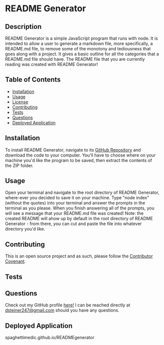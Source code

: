 # README Generator 

## Description
README Generator is a simple JavaScript program that runs with node. It is intended to allow a user to generate a markdown file, more specifically, a README.md file, to remove some of the monotony and tediousness that goes along with a project. It gives a basic outline for all the categories that a README.md file should have. The README file that you are currently reading was created with README Generator!

## Table of Contents
* [Installation](#installation)
* [Usage](#usage)
* [License](#license)
* [Contributing](#contributing)
* [Tests](#tests)
* [Questions](#questions)
* [Deployed Application](#deployed-application)

## Installation
To install README Generator, navigate to its [GitHub Repository](github.com/spaghettimedic/READMEgenerator) and download the code to your computer. You'll have to choose where on your machine you'd like the program to be saved, then extract the contents of the ZIP folder.

## Usage
Open your terminal and navigate to the root directory of README Generator, where-ever you decided to save it on your machine. Type "node index" (without the quotes) into your terminal and answer the prompts in the terminal as you please. When you finish answering all of the prompts, you will see a message that your README.md file was created! Note: the created README will ahow up by default in the root directory of README Generator - from there, you can cut and paste the file into whatever directory you'd like.

## Contributing
This is an open source project and as such, please follow the [Contributor Covenant](https://www.contributor-covenant.org/).

## Tests
<!-- Place your tests here -->

## Questions
Check out my GitHub profile [here!](https://www.github.com/spaghettimedic) I can be reached directly at dsteiner247@gmail.com should you have any questions.

## Deployed Application
spaghettimedic.github.io/READMEgenerator